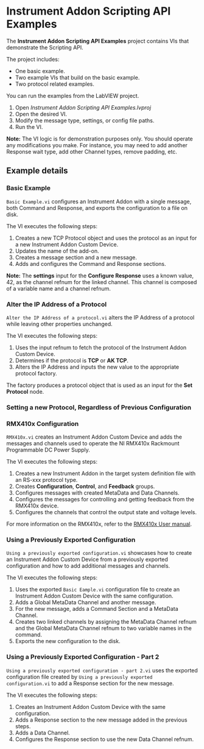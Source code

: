 # Instrument Addon Scripting API Examples
The **Instrument Addon Scripting API Examples** project contains VIs that demonstrate the Scripting API.

The project includes:
- One basic example.
- Two example VIs that build on the basic example.
- Two protocol related examples.

You can run the examples from the LabVIEW project.
1. Open *Instrument Addon Scripting API Examples.lvproj*
1. Open the desired VI.
1. Modify the message type, settings, or config file paths.
1. Run the VI.

**Note:** The VI logic is for demonstration purposes only. You should operate any modifications you make. For instance, you may need to add another Response wait type, add other Channel types, remove padding, etc.

## Example details

### Basic Example

`Basic Example.vi` configures an Instrument Addon with a single message, both Command and Response, and exports the configuration to a file on disk.

The VI executes the following steps:
   1. Creates a new TCP Protocol object and uses the protocol as an input for a new Instrument Addon Custom Device.
   1. Updates the name of the add-on.
   1. Creates a message section and a new message.
   1. Adds and configures the Command and Response sections.


   **Note:** The **settings** input for the **Configure Response** uses a known value, 42, as the channel refnum for the linked channel. This channel is composed of a variable name and a channel refnum.

### Alter the IP Address of a Protocol

`Alter the IP Address of a protocol.vi` alters the IP Address of a protocol while leaving other properties unchanged.

The VI executes the following steps:
   1. Uses the input refnum to fetch the protocol of the Instrument Addon Custom Device.
   1. Determines if the protocol is **TCP** or **AK TCP**.
   1. Alters the IP Address and inputs the new value to the appropriate protocol factory.

The factory produces a protocol object that is used as an input for the **Set Protocol** node.

### Setting a new Protocol, Regardless of Previous Configuration

### RMX410x Configuration

`RMX410x.vi` creates an Instrument Addon Custom Device and adds the messages and channels used to operate the NI RMX410x Rackmount Programmable DC Power Supply.

The VI executes the following steps:
   1. Creates a new Instrument Addon in the target system definition file with an RS-xxx protocol type.
   1. Creates **Configuration**, **Control**, and **Feedback** groups.
   1. Configures messages with created MetaData and Data Channels.
   1. Configures the messages for controlling and getting feedback from the RMX410x device.
   1. Configures the channels that control the output state and voltage levels.

For more information on the RMX410x, refer to the [RMX410x User manual](https://www.ni.com/pdf/manuals/377396c.pdf).

### Using a Previously Exported Configuration

`Using a previously exported configuration.vi` showcases how to create an Instrument Addon Custom Device from a previously exported configuration and how to add additional messages and channels.

The VI executes the following steps:
   1. Uses the exported `Basic Eample.vi` configuration file to create an Instrument Addon Custom Device with the same configuration.
   1. Adds a Global MetaData Channel and another message.
   1. For the new message, adds a Command Section and a MetaData Channel.  
   1. Creates two linked channels by assigning the MetaData Channel refnum and the Global MetaData Channel refnum to two variable names in the command.
   1. Exports the new configuration to the disk.

### Using a Previously Exported Configuration - Part 2
`Using a previously exported configuration - part 2.vi` uses the exported configuration file created by `Using a previously exported configuration.vi` to add a Response section for the new message.

The VI executes the following steps:
   1. Creates an Instrument Addon Custom Device with the same configuration.
   1. Adds a Response section to the new message added in the previous steps.
   1. Adds a Data Channel.
   1. Configures the Response section to use the new Data Channel refnum.
